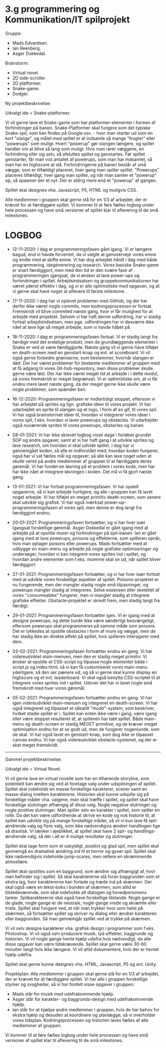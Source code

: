 # 3.g programmering og Kommunikation/IT spilprojekt 
Gruppe: 
 - Mads Edvardsen.
 - Ian Reenberg.
 - Asger Dokkedal.
 
 Brainstorm: 
  - Virtual novel.
  - 2D side-scroller. 
  - 2D platformer.
  - Snake-game. 
  - Dodger. 

Ny projektbeskrivelse:

Udvalgt ide = Snake-platformer.

Vi vil gerne lave et Snake-game som har platformer-elementer i formen af forhindringer på banen. Snake-Platformer skal fungere som det typiske Snake-spil, som kan findes på Google osv. - hvor man starter ud som en kort "slange", og målet med spillet er at indsamle så mange "frugter" eller "powerups" som muligt. Hvert "powerup" gør slangen længere, og spillet handler om at blive så lang som muligt. Hvis man rører væggene, en forhindring eller sig selv, så afsluttes spillet og genstartes. Før spillet genstarter, får man vist antallet af powerups, som man har indsamlet, så man har en highscore at slå. Forhindringerne på banen består af små vægge, som er tilfældigt placeret, hver gang man spiller spillet. "Powerups" placeres tilfældigt, hver gang man spiller, og når man samler et "powerup" op, så spawner der et nyt. Der er aldrig mere end et "powerup" af gangen. 

Spillet skal designes vha. Javascript, P5, HTML og muligvis CSS. 

Alle medlemmer i gruppen skal gerne stå for en 1/3 af arbejdet, der er krævet for at færdiggøre spillet.
Vi kommer til at føre fælles logbog under hele processen og have små versioner af spillet klar til aflevering til de små milestones. 

# LOGBOG #

 - 12-11-2020:
I dag er programmeringsfasen gået igang. Vi er længere bagud, end vi havde forventet, da vi valgte at genoverveje vores emne og endte med at skifte emne. Vi har dog arbejdet hårdt i dag med både programmering, idegénerering og research. Vores basiske Snake-game er snart færdiggjort, men med den tid er den svære fase af programmeringen igangsat, da vi ønsker at lave power-ups og forhindringer i spillet. Arbejdsindsatsen og gruppekommunikationen har været yderst effektiv i dag, og vi er alle optimistiske med opgaven, og at vi gerne skal have noget at aflevere til første milestone. 

 - 17-11-2020:
I dag har vi oplevet problemer med GitHub, og der har derfor ikke været nogle commits, men kodningsprocessen er fortsat. Fremskridt vil blive commited næste gang, hvor vi får mulighed for at arbejde med projektet. Selvom vi har haft denne udfordring, har vi stadig fortsat arbejdsindsatsen, men pga. udfordringen har vi desværre ikke nået at lave lige så meget arbejde, som vi havde håbet på.  

 - 18-11-2020:
I dag er programmeringsfasen fortsat. Vi er stadig langt fra færdige med det endelige produkt, men de grundlæggende elementer i Snake er ved at være færdiggjorte. Næste gang vil vi gerne have tilføjet en death-screen med en genstart-knap og evt. et scoreboard. Vi vil også gerne forbedre grænserne, som bestemmer, hvornår slangen er død. Der har været problemer for bestemte medlemmer af gruppen med at få adgang til vores Git-hub-repository, men disse problemer skulle gerne være løst. Der har ikke været meget tid at arbejde i i dette modul, så vores fremskridt er meget begrænset. Vi er optimistiske om, at vi får endnu mere lavet næste gang, da der meget gerne ikke skulle være nogle problemer, som spænder ben.   

 - 16-12-2020:
Programmeringsfasen er midlertidigt stoppet, eftersom vi har arbejdet på sprites og lign. grafiske ideer til vores projekt. Vi har udarbejdet en sprite til slangen og et logo, i form af en gif, til vores spil. Vi har også brainstormet ideer til, hvordan vi integrerer vores ideer i vores spil, f.eks. hvordan vi laver powerups og obstacles. Vi udarbejder også nuværende sprites til vores powerups, obstacles og banen. 

 - 08-01-2021:
 Vi har ikke skrevet logbog visse dage i forløbet grundet SOP og andre opgaver, samt at vi har haft gang i at udvikle sprites og lave research, om hvordan vi skal udvide spillet. I dag har vi gennemgået koden, så alle er indforstået med, hvordan koden fungerer, også har vi sat fælles mål og opgaver, så alle kan lave noget uden at skulle vente på andre medlemmer af gruppen til at færdiggøre deres gøremål. Vi har fundet en løsning på et problem i vores kode, men har har ikke nået at integrere løsningen i koden. Det må vi få gjort næste gang. 
 
 - 13-01-2021: 
Vi har fortsat programmeringsfasen. Vi har opdelt opgaverne, så vi kan arbejde hurtigere, og alle i gruppen kan få lavet noget arbejde. Vi har tilføjet en meget primitiv death-screen, som senere skal udvikle sig grafisk. Vi har også iværksat power-up-programmeringsfasen af vores spil, men denne er dog langt fra færdiggjort endnu.

 - 20-01-2021:
Programmeringsfasen fortsætter, og vi har hver især igangsat forskellige gøremål. Asger Dokkedal er gået igang med at arbejde på at opstille murer og forhindringer på spil-banen. Ian er gået igang med at lave powerups, poisons og effekterne, som spilleren opnår, hvis man optager poisons eller powerups. Mads fortsætter med at udbygge en main-menu og arbejde på nogle grafiske optimiseringer og undersøger, hvordan vi kan integrere vores sprites ind i spillet, og hvordan andre elementer som f.eks. murerne skal se ud, når spillet bliver færdiggjort.

 - 27-01-2021: 
Programmeringsfasen fortsætter, og vi har hver især fortsat med at udvikle vores forskellige aspekter af spillet. Poisons-projektet er nu fungerende, men der mangler stadig nogle små tilpasninger, og powerups mangler stadig at integreres. Selve essensen eller skelettet af vores "consumeables" fungerer, men vi mangler stadig at integrere grafiske  effekter. Obstacle-projektet er skredt frem, men stadig langt fra færdigt. 

 - 29-01-2021:
Programmeringsfasen fortsætter igen. Vi er igang med at designe powerups, og dette burde ikke være sønderligt besværgeligt, eftersom powerups skal programmeres på samme måde som poisons. Det er lykkedes at opstille obstacles i form af mure og vægge, men de har stadig ikke en direkte affekt på spillet, hvis spilleren interagerer med dem.

 - 03-02-2021:
Programmeringsfasen fortsætter endnu en gang. Vi har videreudviklet main-menuen, men den er stadig meget primitiv. Vi ønsker at opstille et CSS-script og tilpasse nogle elementer både i script.js og index.html, så vi kan få customiseret vores main-menu yderligere, så den ser pænere ud, og så vi gerne skal kunne display en highscore og et evt. leaderboard. Vi skal også benytte CSS-scriptet til at integrere vores sprites ind i spillet. Udover det har vi lavet nogle små fremskridt med hver vores gøremål. 

 - 05-02-2021:
Programmeringsfasen fortsætter endnu en gang. Vi har igen videreudviklet main-menuen og integreret en death-screen. Vi har også integreret og tilpasset et såkaldt "mode"-system, som beskriver, hvilket stadie spillet er i. Spillet kan enten ikke være i gang, være igang eller være stoppet resulteret af, at spilleren har tabt spillet. Både main-menu og death-screen er stadig MEGET primitive, og de kræver meget optimisation endnu for at se godt ud, men de fungerer nogenlunde, som de skal. Vi har også lavet en genstart-knap, som dog ikke er tilpasset canvas endnu. Vi har også videreudviklet obstacle-systemet, og der er sket meget fremskridt. 
________________________________________________________________________________________________________________________________________________________________________________

Gammel projektbeskrivelse:

Udvalgt ide = Virtual Novel.

Vi vil gerne lave en virtuel novelle som har en tilhørende storyline, som potentielt kan ændre sig ved at foretage valg under udspilningen af spillet. Spillet skal indeholde en masse forskellige karakterer, scener samt en masse dialog imellem karakterene. Historien skal kunne udspille sig på forskellige måder vha. valgene, man skal træffe i spillet, og spillet skal have forskellige slutninger afhængig af disse valg. Nogle negative slutninger og nogle positive slutninger. Man spiller selv en karakter i spillet, som spiller en rolle. Da det kan være udfordrende at skrive en kode og nok historie til, at spillet kan udvikle sig på mange forskellige måder, så vil vi kun lave få spil-ændrende valg og flere valg, som ikke nødvendigvis ændrer handlingen lige så drastisk. Vi tænker i øjeblikket, at spillet skal have 2 spil- og handlings-ændrende valg, så der i alt er 4 mulige resultater og slutninger. 

Spillet skal tage form som et uskyldigt, positivt og glad spil, men spillet skal gennemgå en dramatisk ændring ind til et horror og gyser spil. Spillet skal ikke nødvendigvis indeholde jump-scares, men rettere en skræmmende atmosfære. 

Spillet skal opstilles som en baggrund, som ændrer sig afhængigt af, hvor man befinder sig i spillet. Så skal karaktererne stå foran baggrunden som et ekstra lag, hvor karaktererne kan forlade og træde ind på skærmen. Der skal også være en tekst-boks i bunden af skærmen, som altid er tilstedeværende, som skal indeholde alt dialogen og hovedpersonens tanker. Spilkaraktererne skal også have forskellige tilstande. Nogle gange er de glade, nogle gange er de neutrale, nogle gange vrede og skræmte eller triste. 
Spillet skal fungere ved, at når man trykker hvor som helst på skærmen, så fortsætter spillet og skriver ny dialog eller ændrer karakteren eller baggrunden. Så man gennemgår spillet ved at trykke på skærmen. 

Vi vil selv designe karakterer vha. grafisk design i programmer som f.eks. Photoshop. Vi vil også selv producere musik, lyd-effekter, baggrunde og historien. Vi vil nogle gange hente hjælp udefra hvis nødvendigt, da alle disse opgaver kan være tidskrævende. Spillet skal gerne være 30-60 minutter langt hvis ikke længere. Vi vil altid dokumentere, hvis der er hentet hjælp udefra. 

Spillet skal gerne kunne designes vha. HTML, Javascript, P5 og evt. Unity. 

Projektplan: 
Alle medlemmer i gruppen skal gerne stå for en 1/3 af arbejdet, der er krævet for at færdiggøre spillet. Vi har alle i gruppen forskellige styrker og svagheder, så vi har fordelt visse opgaver i gruppen: 
 - Mads står for musik med udefrakommende hjælp.
 - Asger står for karakter- og baggrunds-design med udefrakommende hjælp. 
 - Ian står for at hjælpe andre medlemmer i gruppen, hvis de har behov for ekstra hjælp og desuden at koordinere og planlægge, så vi overholder vores tidsplan. 
Kodningsprocessen og historien laves fælles af alle medlemmer af gruppen. 

Vi kommer til at føre fælles logbog under hele processen og have små versioner af spillet klar til aflevering til de små milestones. 

